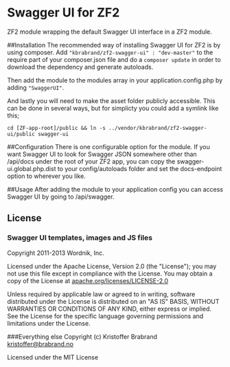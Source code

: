 # Swagger UI for ZF2
ZF2 module wrapping the default Swagger UI interface in a ZF2 module.

##Installation
The recommended way of installing Swagger UI for ZF2 is by using composer. Add `"kbrabrand/zf2-swagger-ui" : "dev-master"` to the require part of your composer.json file and do a `composer update` in order to download the dependency and generate autoloads.

Then add the module to the modules array in your application.config.php by adding `"SwaggerUI"`.

And lastly you will need to make the asset folder publicly accessible. This can be done in several ways, but for simplicty you could add a symlink like this;

`cd [ZF-app-root]/public && ln -s ../vendor/kbrabrand/zf2-swagger-ui/public swagger-ui`

##Configuration
There is one configurable option for the module. If you want Swagger UI to look for Swagger JSON somewhere other than /api/docs under the root of your ZF2 app, you can copy the swagger-ui.global.php.dist to your config/autoloads folder and set the docs-endpoint option to wherever you like.

##Usage
After adding the module to your application config you can access Swagger UI by going to /api/swagger.

## License
### Swagger UI templates, images and JS files
Copyright 2011-2013 Wordnik, Inc.

Licensed under the Apache License, Version 2.0 (the "License");
you may not use this file except in compliance with the License.
You may obtain a copy of the License at [apache.org/licenses/LICENSE-2.0](http://www.apache.org/licenses/LICENSE-2.0)

Unless required by applicable law or agreed to in writing, software
distributed under the License is distributed on an "AS IS" BASIS,
WITHOUT WARRANTIES OR CONDITIONS OF ANY KIND, either express or implied.
See the License for the specific language governing permissions and
limitations under the License.

###Everything else
Copyright (c) Kristoffer Brabrand <kristoffer@brabrand.no>

Licensed under the MIT License
